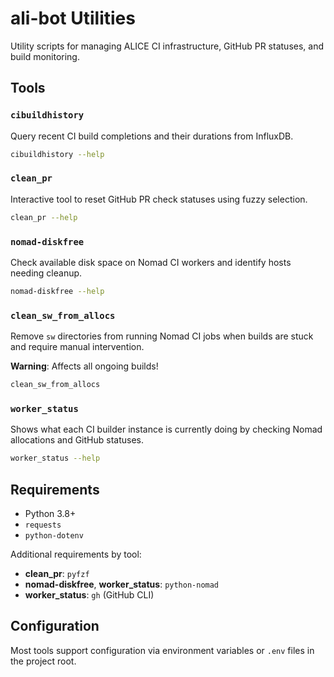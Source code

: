 # ali-bot Utilities

Utility scripts for managing ALICE CI infrastructure, GitHub PR statuses, and build monitoring.

## Tools

### `cibuildhistory`
Query recent CI build completions and their durations from InfluxDB.

```bash
cibuildhistory --help
```

### `clean_pr`
Interactive tool to reset GitHub PR check statuses using fuzzy selection.

```bash
clean_pr --help
```

### `nomad-diskfree`
Check available disk space on Nomad CI workers and identify hosts needing cleanup.

```bash
nomad-diskfree --help
```

### `clean_sw_from_allocs`
Remove `sw` directories from running Nomad CI jobs when builds are stuck and require manual intervention.

**Warning**: Affects all ongoing builds!

```bash
clean_sw_from_allocs
```

### `worker_status`
Shows what each CI builder instance is currently doing by checking Nomad allocations and GitHub statuses.

```bash
worker_status --help
```

## Requirements

- Python 3.8+
- `requests`
- `python-dotenv`

Additional requirements by tool:
- **clean_pr**: `pyfzf`
- **nomad-diskfree**, **worker_status**: `python-nomad`
- **worker_status**: `gh` (GitHub CLI)

## Configuration

Most tools support configuration via environment variables or `.env` files in the project root.
